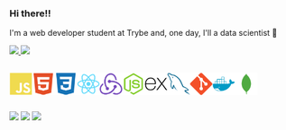 ### Hi there!!

I'm a web developer student at Trybe and, one day, I'll a data scientist 🙌

 <div>
  <a href="https://github.com/Murilo-Rainho">
  <img height="180em" src="https://github-readme-stats.vercel.app/api?username=Murilo-Rainho&show_icons=true&theme=dark&include_all_commits=true&count_private=true"/>
  <img height="180em" src="https://github-readme-stats.vercel.app/api/top-langs/?username=Murilo-Rainho&layout=compact&langs_count=7&theme=dark"/>
</div>
  
  ##
  
<div style="display: flex"><br>
  <code><img align="center" alt="Logo-Js" height="40" width="40" src="https://raw.githubusercontent.com/devicons/devicon/master/icons/javascript/javascript-plain.svg"></code>
  <code><img align="center" alt="Logo-HTML" height="40" width="40" src="https://raw.githubusercontent.com/devicons/devicon/master/icons/html5/html5-plain.svg"></code>
  <code><img align="center" alt="Logo-CSS" height="40" width="40" src="https://raw.githubusercontent.com/devicons/devicon/master/icons/css3/css3-plain.svg"></code>
  <code><img align="center" alt="Logo-React" height="40" width="40" src="https://raw.githubusercontent.com/devicons/devicon/master/icons/react/react-original.svg"></code>
  <code><img align="center" alt="Logo-Redux" height="40" width="40" src="https://raw.githubusercontent.com/devicons/devicon/master/icons/redux/redux-original.svg"></code>
 <code><img align="center" alt="Logo-NodeJS" height="40" width="40" src="https://raw.githubusercontent.com/devicons/devicon/master/icons/nodejs/nodejs-plain.svg"></code>
 <code><img align="center" alt="Logo-Express" height="40" width="40" src="https://raw.githubusercontent.com/devicons/devicon/master/icons/express/express-original.svg"></code>
 <code><img align="center" alt="Logo-MySQL" height="40" width="40" src="https://raw.githubusercontent.com/devicons/devicon/master/icons/mysql/mysql-plain.svg"></code>
 <code><img align="center" alt="Logo-Git" height="40" width="40" src="https://raw.githubusercontent.com/devicons/devicon/master/icons/git/git-plain.svg"></code>
 <code><img align="center" alt="Logo-Docker" height="40" width="40" src="https://raw.githubusercontent.com/devicons/devicon/master/icons/docker/docker-plain.svg"></code>
 <code><img align="center" alt="Logo-MongoDB" height="40" width="40" src="https://raw.githubusercontent.com/devicons/devicon/master/icons/mongodb/mongodb-plain.svg"></code>
</div>
  
  ##
  
<div> 
 	<a href="https://wa.me/5518996381996" target="_blank"><img src="https://img.shields.io/badge/WhatsApp-25D366?style=for-the-badge&logo=whatsapp&logoColor=white" target="_blank"></a>
  <a href = "mailto:murilorainho01@gmail.com?subject=Gostaria de me contratar?"><img src="https://img.shields.io/badge/-Gmail-%23333?style=for-the-badge&logo=gmail&logoColor=white" target="_blank"></a>
  <a href="https://www.linkedin.com/in/murilo-rainho/" target="_blank"><img src="https://img.shields.io/badge/-LinkedIn-%230077B5?style=for-the-badge&logo=linkedin&logoColor=white" target="_blank"></a>
 
<!--   ![Snake animation](https://github.com/Murilo-Rainho/rafaballerini/blob/output/github-contribution-grid-snake.svg) -->
 
</div>
